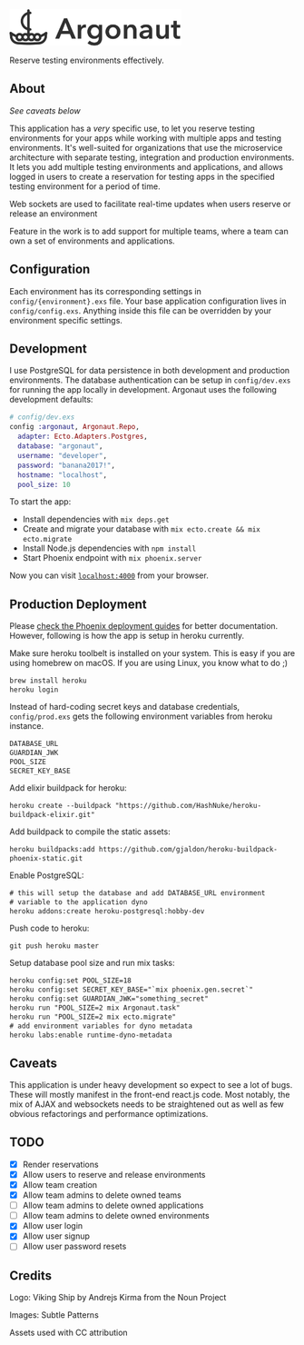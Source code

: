 <img src="web/static/assets/images/ArgonautLogo.png" height="64" alt="Logo"/>

Reserve testing environments effectively.

About
-----

*See caveats below*


This application has a *very* specific use, to let you reserve testing environments for your apps while working with multiple apps and testing environments. It's well-suited for organizations that use the microservice architecture with separate testing, integration and production environments. It lets you add multiple testing environments and applications, and allows logged in users to create a reservation for testing apps in the specified testing environment for a period of time.

Web sockets are used to facilitate real-time updates when users reserve or release an environment


Feature in the work is to add support for multiple teams, where a team can own a set of environments and applications.

Configuration
-------------

Each environment has its corresponding settings in `config/{environment}.exs` file. Your base application configuration lives in `config/config.exs`. Anything inside this file can be overridden by your environment specific settings.

Development
---------------

I use PostgreSQL for data persistence in both development and production environments. The database authentication can be setup in `config/dev.exs` for running the app locally in development. Argonaut uses the following development defaults:

```elixir
# config/dev.exs
config :argonaut, Argonaut.Repo,
  adapter: Ecto.Adapters.Postgres,
  database: "argonaut",
  username: "developer",
  password: "banana2017!",
  hostname: "localhost",
  pool_size: 10
```


To start the app:

  * Install dependencies with `mix deps.get`
  * Create and migrate your database with `mix ecto.create && mix ecto.migrate`
  * Install Node.js dependencies with `npm install`
  * Start Phoenix endpoint with `mix phoenix.server`

Now you can visit [`localhost:4000`](http://localhost:4000) from your browser.


Production Deployment
---------------------

Please [check the Phoenix deployment guides](http://www.phoenixframework.org/docs/deployment) for better documentation. However, following is how the app is setup in heroku currently.

Make sure heroku toolbelt is installed on your system. This is easy if you are using homebrew on macOS. If you are using Linux, you know what to do ;)

```
brew install heroku
heroku login
```

Instead of hard-coding secret keys and database credentials, `config/prod.exs` gets the following environment variables from heroku instance.

```
DATABASE_URL
GUARDIAN_JWK
POOL_SIZE
SECRET_KEY_BASE
```

Add elixir buildpack for heroku:

```
heroku create --buildpack "https://github.com/HashNuke/heroku-buildpack-elixir.git"
```

Add buildpack to compile the static assets:

```
heroku buildpacks:add https://github.com/gjaldon/heroku-buildpack-phoenix-static.git
```

Enable PostgreSQL:

```
# this will setup the database and add DATABASE_URL environment
# variable to the application dyno
heroku addons:create heroku-postgresql:hobby-dev
```

Push code to heroku:

```
git push heroku master
```

Setup database pool size and run mix tasks:

```
heroku config:set POOL_SIZE=18
heroku config:set SECRET_KEY_BASE="`mix phoenix.gen.secret`"
heroku config:set GUARDIAN_JWK="something_secret"
heroku run "POOL_SIZE=2 mix Argonaut.task"
heroku run "POOL_SIZE=2 mix ecto.migrate"
# add environment variables for dyno metadata
heroku labs:enable runtime-dyno-metadata
```

Caveats
-------
This application is under heavy development so expect to see a lot of bugs. These will mostly manifest in the front-end react.js code. Most notably, the mix of AJAX and websockets needs to be straightened out as well as few obvious refactorings and performance optimizations.

TODO
----
- [x] Render reservations
- [x] Allow users to reserve and release environments
- [x] Allow team creation
- [x] Allow team admins to delete owned teams
- [ ] Allow team admins to delete owned applications
- [ ] Allow team admins to delete owned environments
- [x] Allow user login
- [x] Allow user signup
- [ ] Allow user password resets

Credits
-------
Logo: Viking Ship by Andrejs Kirma from the Noun Project

Images: Subtle Patterns

Assets used with CC attribution

